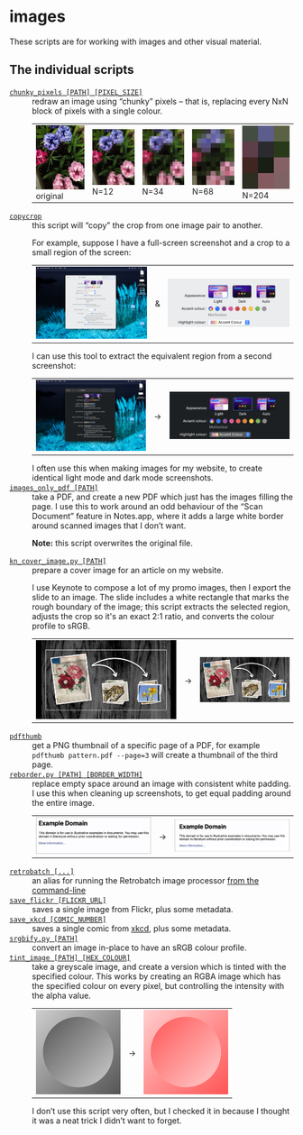 # images

These scripts are for working with images and other visual material.

## The individual scripts

<dl>
  <dt>
    <a href="https://github.com/alexwlchan/scripts/blob/main/images/chunky_pixels">
      <code>chunky_pixels [PATH] [PIXEL_SIZE]</code>
    </a>
  </dt>
  <dd>
    redraw an image using “chunky” pixels – that is, replacing every NxN block of pixels with a single colour.
    <p>
      <table>
        <tr>
          <td>
            <img src="examples/flowers.jpg">
            original
          </td>
          <td>
            <img src="examples/flowers_12.jpg">
            N=12
          </td>
          <td>
            <img src="examples/flowers_34.jpg">
            N=34
          </td>
          <td>
            <img src="examples/flowers_68.jpg">
            N=68
          </td>
          <td>
            <img src="examples/flowers_204.jpg">
            N=204
          </td>
        </tr>
      </table>
    </p>
  </dd>


  <dt>
    <a href="https://github.com/alexwlchan/scripts/blob/main/images/copycrop">
      <code>copycrop</code>
    </a>
  </dt>
  <dd>
    this script will “copy” the crop from one image pair to another.
    <p>For example, suppose I have a full-screen screenshot and a crop to a small region of the screen:</p>
    <p>
      <table>
        <tr>
          <td><img src="examples/light_original.png"></td>
          <td>&amp;</td>
          <td><img src="examples/light_crop.png"></td>
        </tr>
      </table>
    </p>
    I can use this tool to extract the equivalent region from a second screenshot:
    <p>
      <table>
        <tr>
          <td><img src="examples/dark_original.png"></td>
          <td>&rarr;</td>
          <td><img src="examples/dark_crop.png"></td>
        </tr>
      </table>
    </p>
    I often use this when making images for my website, to create identical light mode and dark mode screenshots.
  </dd>

  <dt>
    <a href="https://github.com/alexwlchan/scripts/blob/main/images/images_only_pdf">
      <code>images_only_pdf [PATH]</code>
    </a>
  </dt>
  <dd>
    take a PDF, and create a new PDF which just has the images filling the page.
    I use this to work around an odd behaviour of the “Scan Document” feature in Notes.app, where it adds a large white border around scanned images that I don’t want.
    <p><strong>Note:</strong> this script overwrites the original file.</p>
  </dd>

  <dt>
    <a href="https://github.com/alexwlchan/scripts/blob/main/images/kn_cover_image.py">
      <code>kn_cover_image.py [PATH]</code>
    </a>
  </dt>
  <dd>
    prepare a cover image for an article on my website.
    <p>
      I use Keynote to compose a lot of my promo images, then I export the slide to an image.
      The slide includes a white rectangle that marks the rough boundary of the image; this script extracts the selected region, adjusts the crop so it's an exact 2:1 ratio, and converts the colour profile to sRGB.
    </p>
    <p>
      <table>
        <tr>
          <td><img src="examples/kn_example.jpeg"></td>
          <td>&rarr;</td>
          <td><img src="examples/kn_example.cropped.jpg"></td>
        </tr>
      </table>
    </p>
  </dd>

  <dt>
    <a href="https://github.com/alexwlchan/scripts/blob/main/images/pdfthumb">
      <code>pdfthumb</code>
    </a>
  </dt>
  <dd>
    get a PNG thumbnail of a specific page of a PDF, for example <code>pdfthumb pattern.pdf --page=3</code> will create a thumbnail of the third page.
  </dd>

  <dt>
    <a href="https://github.com/alexwlchan/scripts/blob/main/images/reborder.py">
      <code>reborder.py [PATH] [BORDER_WIDTH]</code>
    </a>
  </dt>
  <dd>
    replace empty space around an image with consistent white padding.
    I use this when cleaning up screenshots, to get equal padding around the entire image.
    <p>
      <table>
        <tr>
          <td><img src="examples/reborder_original.png"></td>
          <td>&rarr;</td>
          <td><img src="examples/reborder_50.png"></td>
        </tr>
      </table>
    </p>
  </dd>

  <dt>
    <a href="https://github.com/alexwlchan/scripts/blob/main/images/retrobatch">
      <code>retrobatch [...]</code>
    </a>
  </dt>
  <dd>
    an alias for running the Retrobatch image processor <a href="https://flyingmeat.com/retrobatch/docs-1.0/commandline/">from the command-line</a>
  </dd>

  <dt>
    <a href="https://github.com/alexwlchan/scripts/blob/main/images/save_flickr">
      <code>save_flickr [FLICKR_URL]</code>
    </a>
  </dt>
  <dd>
    saves a single image from Flickr, plus some metadata.
  </dd>

  <dt>
    <a href="https://github.com/alexwlchan/scripts/blob/main/images/save_xkcd">
      <code>save_xkcd [COMIC_NUMBER]</code>
    </a>
  </dt>
  <dd>
    saves a single comic from <a href="https://xkcd.com/">xkcd</a>, plus some metadata.
  </dd>

  <dt>
    <a href="https://github.com/alexwlchan/scripts/blob/main/images/srgbify.py">
      <code>srgbify.py [PATH]</code>
    </a>
  </dt>
  <dd>
    convert an image in-place to have an sRGB colour profile.
  </dd>

  <dt>
    <a href="https://github.com/alexwlchan/scripts/blob/main/images/tint_image">
      <code>tint_image [PATH] [HEX_COLOUR]</code>
    </a>
  </dt>
  <dd>
    take a greyscale image, and create a version which is tinted with the specified colour.
    This works by creating an RGBA image which has the specified colour on every pixel, but controlling the intensity with the alpha value.
    <p>
      <table>
        <tr>
          <td><img src="examples/grayscale_circle.png"></td>
          <td>&rarr;</td>
          <td><img src="examples/grayscale_circle.ff0000.png"></td>
        </tr>
      </table>
    </p>
    I don’t use this script very often, but I checked it in because I thought it was a neat trick I didn’t want to forget.
  </dd>
</dl>

